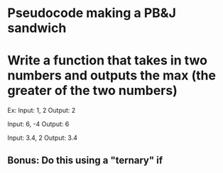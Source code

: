 # Pseudocode making a PB&J sandwich

# Write a function that takes in two numbers and outputs the max (the greater of the two numbers)

Ex: 
Input: 1, 2
Output: 2

Input: 6, -4
Output: 6

Input: 3.4, 2
Output: 3.4

## Bonus: Do this using a "ternary" if
